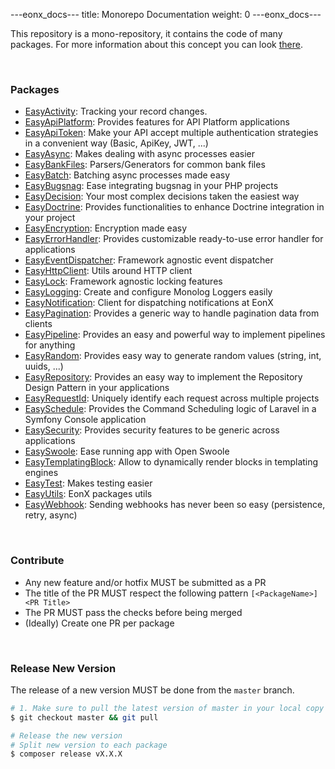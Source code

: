 ---eonx_docs---
title: Monorepo Documentation
weight: 0
---eonx_docs---

This repository is a mono-repository, it contains the code of many packages. For more information about this concept
you can look [there][1].


<br>

### Packages

<!-- monorepo-packages -->
- [EasyActivity](https://github.com/eonx-com/easy-activity): Tracking your record changes.
- [EasyApiPlatform](https://github.com/eonx-com/easy-api-platform): Provides features for API Platform applications
- [EasyApiToken](https://github.com/eonx-com/easy-api-token): Make your API accept multiple authentication strategies in a convenient way (Basic, ApiKey, JWT, ...)
- [EasyAsync](https://github.com/eonx-com/easy-async): Makes dealing with async processes easier
- [EasyBankFiles](https://github.com/eonx-com/easy-bank-files): Parsers/Generators for common bank files
- [EasyBatch](https://github.com/eonx-com/easy-batch): Batching async processes made easy
- [EasyBugsnag](https://github.com/eonx-com/easy-bugsnag): Ease integrating bugsnag in your PHP projects
- [EasyDecision](https://github.com/eonx-com/easy-decision): Your most complex decisions taken the easiest way
- [EasyDoctrine](https://github.com/eonx-com/easy-doctrine): Provides functionalities to enhance Doctrine integration in your project
- [EasyEncryption](https://github.com/eonx-com/easy-encryption): Encryption made easy
- [EasyErrorHandler](https://github.com/eonx-com/easy-error-handler): Provides customizable ready-to-use error handler for applications
- [EasyEventDispatcher](https://github.com/eonx-com/easy-event-dispatcher): Framework agnostic event dispatcher
- [EasyHttpClient](https://github.com/eonx-com/easy-http-client): Utils around HTTP client
- [EasyLock](https://github.com/eonx-com/easy-lock): Framework agnostic locking features
- [EasyLogging](https://github.com/eonx-com/easy-logging): Create and configure Monolog Loggers easily
- [EasyNotification](https://github.com/eonx-com/easy-notification): Client for dispatching notifications at EonX
- [EasyPagination](https://github.com/eonx-com/easy-pagination): Provides a generic way to handle pagination data from clients
- [EasyPipeline](https://github.com/eonx-com/easy-pipeline): Provides an easy and powerful way to implement pipelines for anything
- [EasyRandom](https://github.com/eonx-com/easy-random): Provides easy way to generate random values (string, int, uuids, ...)
- [EasyRepository](https://github.com/eonx-com/easy-repository): Provides an easy way to implement the Repository Design Pattern in your applications
- [EasyRequestId](https://github.com/eonx-com/easy-request-id): Uniquely identify each request across multiple projects
- [EasySchedule](https://github.com/eonx-com/easy-schedule): Provides the Command Scheduling logic of Laravel in a Symfony Console application
- [EasySecurity](https://github.com/eonx-com/easy-security): Provides security features to be generic across applications
- [EasySwoole](https://github.com/eonx-com/easy-swoole): Ease running app with Open Swoole
- [EasyTemplatingBlock](https://github.com/eonx-com/easy-templating-block): Allow to dynamically render blocks in templating engines
- [EasyTest](https://github.com/eonx-com/easy-test): Makes testing easier
- [EasyUtils](https://github.com/eonx-com/easy-utils): EonX packages utils
- [EasyWebhook](https://github.com/eonx-com/easy-webhook): Sending webhooks has never been so easy (persistence, retry, async)
<!-- end-monorepo-packages -->

<br>

### Contribute

- Any new feature and/or hotfix MUST be submitted as a PR
- The title of the PR MUST respect the following pattern `[<PackageName>] <PR Title>`
- The PR MUST pass the checks before being merged
- (Ideally) Create one PR per package

<br>

### Release New Version

The release of a new version MUST be done from the `master` branch.

```bash
# 1. Make sure to pull the latest version of master in your local copy of the repository
$ git checkout master && git pull

# Release the new version
# Split new version to each package
$ composer release vX.X.X
```

[1]: https://en.wikipedia.org/wiki/Monorepo
